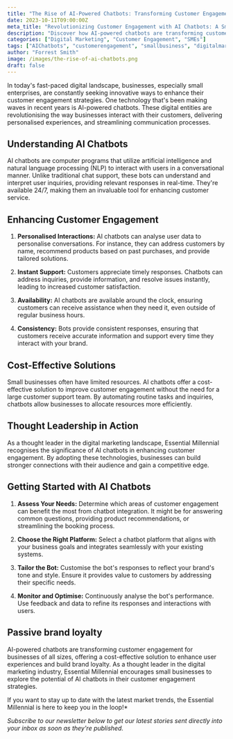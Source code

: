 ```yaml
---
title: "The Rise of AI-Powered Chatbots: Transforming Customer Engagement"
date: 2023-10-11T09:00:00Z
meta_title: "Revolutionizing Customer Engagement with AI Chatbots: A Small Business Guide"
description: "Discover how AI-powered chatbots are transforming customer engagement for small businesses. Learn to enhance user experiences and build brand loyalty."
categories: ["Digital Marketing", "Customer Engagement", "SMEs"]
tags: ["AIChatbots", "customerengagement", "smallbusiness", "digitalmarketing", "chatbottechnology", "userexperience", "thoughtleadership", "technologytrends", "brandloyalty", "digitalsolutions"]
author: "Forrest Smith"
image: /images/the-rise-of-ai-chatbots.png
draft: false
---
```


In today's fast-paced digital landscape, businesses, especially small enterprises, are constantly seeking innovative ways to enhance their customer engagement strategies. One technology that's been making waves in recent years is AI-powered chatbots. These digital entities are revolutionising the way businesses interact with their customers, delivering personalised experiences, and streamlining communication processes.

## Understanding AI Chatbots

AI chatbots are computer programs that utilize artificial intelligence and natural language processing (NLP) to interact with users in a conversational manner. Unlike traditional chat support, these bots can understand and interpret user inquiries, providing relevant responses in real-time. They're available 24/7, making them an invaluable tool for enhancing customer service.

## **Enhancing Customer Engagement**

1. **Personalised Interactions:** AI chatbots can analyse user data to personalise conversations. For instance, they can address customers by name, recommend products based on past purchases, and provide tailored solutions.
    
2. **Instant Support:** Customers appreciate timely responses. Chatbots can address inquiries, provide information, and resolve issues instantly, leading to increased customer satisfaction.
    
3. **Availability:** AI chatbots are available around the clock, ensuring customers can receive assistance when they need it, even outside of regular business hours.
    
4. **Consistency:** Bots provide consistent responses, ensuring that customers receive accurate information and support every time they interact with your brand.

## **Cost-Effective Solutions**

Small businesses often have limited resources. AI chatbots offer a cost-effective solution to improve customer engagement without the need for a large customer support team. By automating routine tasks and inquiries, chatbots allow businesses to allocate resources more efficiently.

## **Thought Leadership in Action**

As a thought leader in the digital marketing landscape, Essential Millennial recognises the significance of AI chatbots in enhancing customer engagement. By adopting these technologies, businesses can build stronger connections with their audience and gain a competitive edge.

## Getting Started with AI Chatbots

1. **Assess Your Needs:** Determine which areas of customer engagement can benefit the most from chatbot integration. It might be for answering common questions, providing product recommendations, or streamlining the booking process.
    
2. **Choose the Right Platform:** Select a chatbot platform that aligns with your business goals and integrates seamlessly with your existing systems.
    
3. **Tailor the Bot:** Customise the bot's responses to reflect your brand's tone and style. Ensure it provides value to customers by addressing their specific needs.
    
4. **Monitor and Optimise:** Continuously analyse the bot's performance. Use feedback and data to refine its responses and interactions with users.
    

## Passive brand loyalty

AI-powered chatbots are transforming customer engagement for businesses of all sizes, offering a cost-effective solution to enhance user experiences and build brand loyalty. As a thought leader in the digital marketing industry, Essential Millennial encourages small businesses to explore the potential of AI chatbots in their customer engagement strategies.

If you want to stay up to date with the latest market trends, the Essential Millennial is here to keep you in the loop!*

*Subscribe to our newsletter below to get our latest stories sent directly into your inbox as soon as they're published.*
